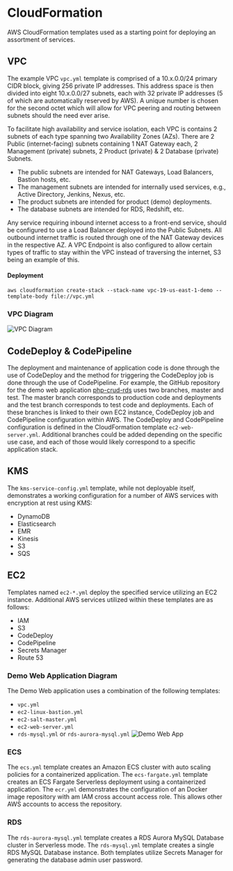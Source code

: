 # CloudFormation
AWS CloudFormation templates used as a starting point for deploying an assortment of services.

## VPC
The example VPC `vpc.yml` template is comprised of a 10.x.0.0/24 primary CIDR block, giving 256 private IP addresses. This address space is then divided into eight 10.x.0.0/27 subnets, each with 32 private IP addresses (5 of which are automatically reserved by AWS). A unique number is chosen for the second octet which will allow for VPC peering and routing between subnets should the need ever arise.

To facilitate high availability and service isolation, each VPC is contains 2 subnets of each type spanning two Availability Zones (AZs). There are 2 Public (internet-facing) subnets containing 1 NAT Gateway each, 2 Management (private) subnets, 2 Product (private) & 2 Database (private) Subnets.

* The public subnets are intended for NAT Gateways, Load Balancers, Bastion hosts, etc.
* The management subnets are intended for internally used services, e.g., Active Directory, Jenkins, Nexus, etc.
* The product subnets are intended for product (demo) deployments.
* The database subnets are intended for RDS, Redshift, etc.

Any service requiring inbound internet access to a front-end service, should be configured to use a Load Balancer deployed into the Public Subnets. All outbound internet traffic is routed through one of the NAT Gateway devices in the respective AZ. A VPC Endpoint is also configured to allow certain types of traffic to stay within the VPC instead of traversing the internet, S3 being an example of this.

#### Deployment
`aws cloudformation create-stack --stack-name vpc-19-us-east-1-demo --template-body file://vpc.yml`

### VPC Diagram
![VPC Diagram](https://www.lucidchart.com/publicSegments/view/8017025b-b0a9-482f-819b-bd624e94c120/image.png)

## CodeDeploy & CodePipeline
The deployment and maintenance of application code is done through the use of CodeDeploy and the method for triggering the CodeDeploy job is done through the use of CodePipeline. For example, the GitHub repository for the demo web application [php-crud-rds](https://github.com/jason4151/php-crud-rds) uses two branches, master and test. The master branch corresponds to production code and deployments and the test branch corresponds to test code and deployments. Each of these branches is linked to their own EC2 instance, CodeDeploy job and CodePipeline configuration within AWS. The CodeDeploy and CodePipeline configuration is defined in the CloudFormation template `ec2-web-server.yml`. Additional branches could be added depending on the specific use case, and each of those would likely correspond to a specific application stack.

## KMS
The `kms-service-config.yml` template, while not deployable itself, demonstrates a working configuration for a number of AWS services with encryption at rest using KMS:
* DynamoDB
* Elasticsearch
* EMR
* Kinesis
* S3
* SQS

## EC2
Templates named `ec2-*.yml` deploy the specified service utilizing an EC2 instance. Additional AWS services utilized within these templates are as follows:
* IAM
* S3
* CodeDeploy
* CodePipeline
* Secrets Manager
* Route 53

### Demo Web Application Diagram
The Demo Web application uses a combination of the following templates:
* `vpc.yml`
* `ec2-linux-bastion.yml`
* `ec2-salt-master.yml`
* `ec2-web-server.yml`
* `rds-mysql.yml` or `rds-aurora-mysql.yml`
![Demo Web App](https://www.lucidchart.com/publicSegments/view/d0c7a8ae-312e-4810-9101-95e95471aeb9/image.png)

### ECS
The `ecs.yml` template creates an Amazon ECS cluster with auto scaling policies for a containerized application. The `ecs-fargate.yml` template creates an ECS Fargate Serverless deployment using a containerized application. The `ecr.yml` demonstrates the configuration of an Docker image repository with am IAM cross account access role. This allows other AWS accounts to access the repository.

### RDS
The `rds-aurora-mysql.yml` template creates a RDS Aurora MySQL Database cluster in Serverless mode. The `rds-mysql.yml` template creates a single RDS MySQL Database instance. Both templates utilize Secrets Manager for generating the database admin user password.
